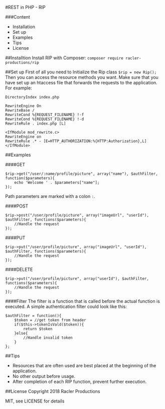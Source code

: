 #REST in PHP - RIP

###Content
* Installation
* Set up
* Examples
* Tips
* License

##Installtion
Install RIP with Composer: 
````composer require racler-productions/rip````

##Set up
First of all you need to Initialize the Rip class ``$rip = new Rip();``
Then you can  access the resource methods you want. Make sure that you have set up an htaccess file that forwards the requests to the application. For example: 

````
DirectoryIndex index.php

RewriteEngine On
RewriteBase /
RewriteCond %{REQUEST_FILENAME} !-f
RewriteCond %{REQUEST_FILENAME} !-d
RewriteRule . index.php [L]

<IfModule mod_rewrite.c>
RewriteEngine on
RewriteRule .* - [E=HTTP_AUTHORIZATION:%{HTTP:Authorization},L]
</IfModule>
````

##Examples

####GET
````
$rip->get("/user/:name/profile/picture", array("name"), $authFilter, function($parameters){
    echo 'Welcome ' . $parameters["name"];
});
````
Path parameters are marked with a colon ````:````.

####POST
````
$rip->post("/user/profile/picture", array("imageUrl", "userId"), $authFilter, functions($parameters){
    //Handle the request
});
````

####PUT
````
$rip->put("/user/profile/picture", array("imageUrl", "userId"), $authFilter, functions($parameters){
    //Handle the request
});
````

####DELETE
````
$rip->put("/user/profile/picture", array("userId"), $authFilter, functions($parameters){
    //Handle the request
});
````

####Filter
The filter is a function that is called before the actual function is executed. 
A simple authentication filter could look like this:
````
$authFilter = function(){
    $token = //get token from header
    if($this->tokenIsVald($token)){
        return $token
    }else{
        //Handle invalid token
    }
};
````

##Tips
* Resources that are often used are best placed at the beginning of the application.
* No other output before usage.
* After completion of each RIP function, prevent further execution.


##License
Copyright 2018 Racler Productions

MIT, see LICENSE for details